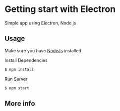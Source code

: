 # Getting start with Electron
Simple app using Electron, Node.js

## Usage

Make sure you have [NodeJs](https://nodejs.org/en/download/) installed

Install Dependencies
```sh
$ npm install
```

Run Server
```sh
$ npm start
```


## More info

